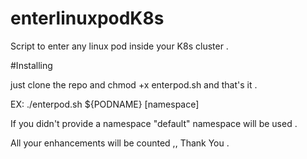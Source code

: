 # enterlinuxpodK8s
Script to enter any linux pod inside your K8s cluster .

#Installing 

just clone the repo and chmod +x enterpod.sh and that's it . 

EX:
  ./enterpod.sh ${PODNAME} [namespace]

If you didn't provide a namespace "default" namespace will be used .

All your enhancements will be counted ,, Thank You .
